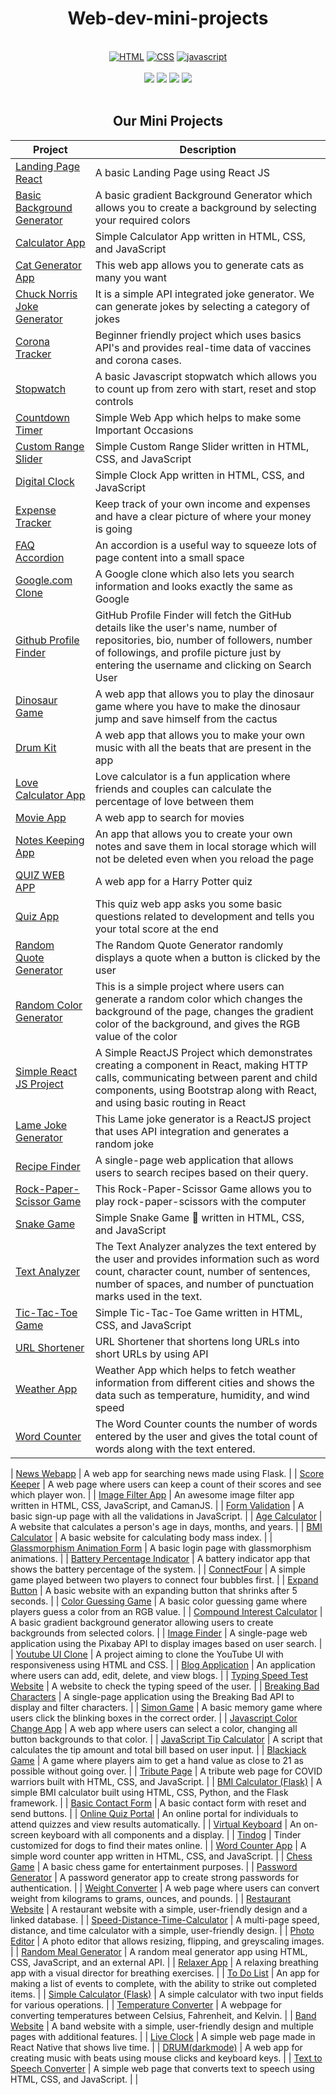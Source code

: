 <h1 align="center">Web-dev-mini-projects</h1>
<br>
<div align="center">
<a href="https://github.com/topics/html"><img alt="HTML" src="https://img.shields.io/badge/HTML%20-%23E34F26.svg?&style=for-the-badge"/></a>
<a href="https://github.com/topics/css"><img alt="CSS" src="https://img.shields.io/badge/CSS%20-%23E34F26.svg?&style=for-the-badge"/></a>
<a href="https://github.com/topics/javascript"><img alt="javascript" src="https://img.shields.io/badge/Javascript%20-%23E34F26.svg?&style=for-the-badge&logo=javascript&logoColor=white"/></a>
<br>
<br>
<a href="https://github.com/Ayushparikh-code/Web-dev-mini-projects/edit/main/README.md"><img src="https://badges.frapsoft.com/os/v1/open-source.svg?v=103"></a>
<a href="https://github.com/Ayushparikh-code/Web-dev-mini-projects/edit/main/README.md"><img src="https://img.shields.io/badge/Built%20by-developers%20%3C%2F%3E-0059b3"></a>
<a href="https://github.com/Ayushparikh-code/Web-dev-mini-projects/edit/main/README.md"><img src="https://img.shields.io/static/v1.svg?label=Contributions&message=Welcome&color=yellow"></a>
<a href="https://github.com/Ayushparikh-code"><img src="https://img.shields.io/badge/Maintained%3F-yes-brightgreen.svg?v=103"></a>
<br>
</div>
<br>
<h2 align="Center">Our Mini Projects</h2>

| Project                                                                                                                          | Description                                                                                                                                                                                                                          |
|----------------------------------------------------------------------------------------------------------------------------------|--------------------------------------------------------------------------------------------------------------------------------------------------------------------------------------------------------------------------------------|
| [Landing Page React](https://github.com/FaizaAbdullah-code/Web-dev-mini-projects/tree/faizaabdullah/landing_page)              | A basic Landing Page using React JS                                                                                                                                                                                                 |
| [Basic Background Generator](https://github.com/Ayushparikh-code/Web-dev-mini-projects/tree/main/Basic%20Background%20Generator) | A basic gradient Background Generator which allows you to create a background by selecting your required colors                                                                                                                      |
| [Calculator App](https://github.com/Ayushparikh-code/Web-dev-mini-projects/tree/main/CALCULATOR)                                 | Simple Calculator App written in HTML, CSS, and JavaScript                                                                                                                                                                           |
| [Cat Generator App](https://github.com/Ayushparikh-code/Web-dev-mini-projects/tree/main/CAT%20GENERATOR%20APP)                   | This web app allows you to generate cats as many you want                                                                                                                                                                            |
| [Chuck Norris Joke Generator](https://github.com/Ayushparikh-code/Web-dev-mini-projects/tree/main/Chuck-Norris-Jokes)            | It is a simple API integrated joke generator. We can generate jokes by selecting a category of jokes                                                                                                                                 |
| [Corona Tracker](https://github.com/Ayushparikh-code/Web-dev-mini-projects/tree/main/Corona-tracker)                             | Beginner friendly project which uses basics API's and provides real-time data of vaccines and corona cases.                                                                                                                          |
| [Stopwatch](https://github.com/Ayushparikh-code/Web-dev-mini-projects/tree/main/Clock-Stopwatch)                                 | A basic Javascript stopwatch which allows you to count up from zero with start, reset and stop controls                                                                                                                              |
| [Countdown Timer](https://github.com/Ayushparikh-code/Web-dev-mini-projects/tree/main/Countdown_Timer)                           | Simple Web App which helps to make some Important Occasions                                                                                                                                                                           |
| [Custom Range Slider](https://github.com/Ayushparikh-code/Web-dev-mini-projects/tree/main/Custom-Range-Slider)                   | Simple Custom Range Slider written in HTML, CSS, and JavaScript                                                                                                                                                                      |
| [Digital Clock](https://github.com/Ayushparikh-code/Web-dev-mini-projects/tree/main/DIGITAL-JAVASCRIPT-CLOCK)                    | Simple Clock App written in HTML, CSS, and JavaScript                                                                                                                                                                                |
| [Expense Tracker](https://github.com/Ayushparikh-code/Web-dev-mini-projects/tree/main/Expense%20Tracker)                         | Keep track of your own income and expenses and have a clear picture of where your money is going                                                                                                                                   |
| [FAQ Accordion](https://github.com/khushi-purwar/Web-dev-mini-projects/tree/main/FAQ%20Application)                              | An accordion is a useful way to squeeze lots of page content into a small space                                                                                                                                                       |
| [Google.com Clone](https://github.com/Ayushparikh-code/Web-dev-mini-projects/tree/main/GOOGLE.COM%20PAGE%20PROJECT)              | A Google clone which also lets you search information and looks exactly the same as Google                                                                                                                                            |
| [Github Profile Finder](https://github.com/Ayushparikh-code/Web-dev-mini-projects/tree/main/GitHub%20Profile%20Finder)           | GitHub Profile Finder will fetch the GitHub details like the user's name, number of repositories, bio, number of followers, number of followings, and profile picture just by entering the username and clicking on Search User         |
| [Dinosaur Game](https://github.com/Ayushparikh-code/Web-dev-mini-projects/tree/main/JAVASCRIPT%20GAME)                           | A web app that allows you to play the dinosaur game where you have to make the dinosaur jump and save himself from the cactus                                                                                                       |
| [Drum Kit](https://github.com/Ayushparikh-code/Web-dev-mini-projects/tree/main/Javascript%20DrumKit)                             | A web app that allows you to make your own music with all the beats that are present in the app                                                                                                                                       |
| [Love Calculator App](https://github.com/Ayushparikh-code/Web-dev-mini-projects/tree/main/LOVE-CALCULATOR)                       | Love calculator is a fun application where friends and couples can calculate the percentage of love between them                                                                                                                     |
| [Movie App](https://github.com/Ayushparikh-code/Web-dev-mini-projects/tree/main/Movie-Website)                                   | A web app to search for movies                                                                                                                                                                                                       |
| [Notes Keeping App](https://github.com/Ayushparikh-code/Web-dev-mini-projects/tree/main/Notes%20Keeping%20Website)               | An app that allows you to create your own notes and save them in local storage which will not be deleted even when you reload the page                                                                                                 |
| [QUIZ WEB APP](https://github.com/Ayushparikh-code/Web-dev-mini-projects/tree/main/QUIZ%20WEB%20APP)                             | A web app for a Harry Potter quiz                                                                                                                                                                                                     |
| [Quiz App](https://github.com/Ayushparikh-code/Web-dev-mini-projects/tree/main/QUIZ-APP-2)                                       | This quiz web app asks you some basic questions related to development and tells you your total score at the end                                                                                                                     |
| [Random Quote Generator](https://github.com/Ayushparikh-code/Web-dev-mini-projects/tree/main/Quote%20Generator)                  | The Random Quote Generator randomly displays a quote when a button is clicked by the user                                                                                                                                            |
| [Random Color Generator](https://github.com/Ayushparikh-code/Web-dev-mini-projects/tree/main/Random%20Color%20Generator)         | This is a simple project where users can generate a random color which changes the background of the page, changes the gradient color of the background, and gives the RGB value of the color                                                                                             |
| [Simple React JS Project](https://github.com/Ayushparikh-code/Web-dev-mini-projects/tree/main/React-App)                         | A Simple ReactJS Project which demonstrates creating a component in React, making HTTP calls, communicating between parent and child components, using Bootstrap along with React, and using basic routing in React                           |
| [Lame Joke Generator](https://github.com/Ayushparikh-code/Web-dev-mini-projects/tree/main/React-joke-app)                        | This Lame joke generator is a ReactJS project that uses API integration and generates a random joke                                                                                                                                 |
| [Recipe Finder](https://github.com/Ayushparikh-code/Web-dev-mini-projects/tree/main/recipe-finder)                             | A single-page web application that allows users to search recipes based on their query.                                                                                                                                               |
| [Rock-Paper-Scissor Game](https://github.com/Ayushparikh-code/Web-dev-mini-projects/tree/main/Rock-Paper-Scissor%20Game)         | This Rock-Paper-Scissor Game allows you to play rock-paper-scissors with the computer                                                                                                                                                 |
| [Snake Game](https://github.com/Ayushparikh-code/Web-dev-mini-projects/tree/main/Snake-Game)                                     | Simple Snake Game 🐍 written in HTML, CSS, and JavaScript                                                                                                                                                                            |
| [Text Analyzer](https://github.com/Ayushparikh-code/Web-dev-mini-projects/tree/main/Text%20Analyzer)                             | The Text Analyzer analyzes the text entered by the user and provides information such as word count, character count, number of sentences, number of spaces, and number of punctuation marks used in the text.                          |
| [Tic-Tac-Toe Game](https://github.com/Ayushparikh-code/Web-dev-mini-projects/tree/main/Tic-Tac-Toe%20Game)                       | Simple Tic-Tac-Toe Game written in HTML, CSS, and JavaScript                                                                                                                                                                         |
| [URL Shortener](https://github.com/Ayushparikh-code/Web-dev-mini-projects/tree/main/URL-Shortener)                               | URL Shortener that shortens long URLs into short URLs by using API                                                                                                         |
| [Weather App](https://github.com/Ayushparikh-code/Web-dev-mini-projects/tree/main/Weather%20App)                                 | Weather App which helps to fetch weather information from different cities and shows the data such as temperature, humidity, and wind speed                                                                                            |
| [Word Counter](https://github.com/Ayushparikh-code/Web-dev-mini-projects/tree/main/word-counter)                                 | The Word Counter counts the number of words entered by the user and gives the total count of words along with the text entered. 

| [News Webapp](https://github.com/Ayushparikh-code/Web-dev-mini-projects/tree/main/flask_news_project)              | A web app for searching news made using Flask.                                               |
| [Score Keeper](https://github.com/Ayushparikh-code/Web-dev-mini-projects/tree/main/Score-Keeper)                    | A web page where users can keep a count of their scores and see which player won.           |
| [Image Filter App](https://github.com/Ayushparikh-code/Web-dev-mini-projects/tree/main/Image-Filter-App)          | An awesome image filter app written in HTML, CSS, JavaScript, and CamanJS.                  |
| [Form Validation](https://github.com/Ayushparikh-code/Web-dev-mini-projects/tree/main/form-validation)            | A basic sign-up page with all the validations in JavaScript.                                  |
| [Age Calculator](https://github.com/Ayushparikh-code/Web-dev-mini-projects/tree/main/age-calculator)              | A website that calculates a person's age in days, months, and years.                         |
| [BMI Calculator](https://github.com/Ayushparikh-code/Web-dev-mini-projects/tree/main/bmi-calculator)              | A basic website for calculating body mass index.                                             |
| [Glassmorphism Animation Form](https://github.com/Ayushparikh-code/Web-dev-mini-projects/tree/main/Glassmorphism-Form) | A basic login page with glassmorphism animations.                                             |
| [Battery Percentage Indicator](https://github.com/Ayushparikh-code/Web-dev-mini-projects/tree/main/Battery%20Indicator) | A battery indicator app that shows the battery percentage of the system.                       |
| [ConnectFour](https://github.com/Shauryaditya/Web-dev-mini-projects/tree/main/ConnectFour)                         | A simple game played between two players to connect four bubbles first.                       |
| [Expand Button](https://github.com/Ayushparikh-code/Web-dev-mini-projects/tree/main/Expand-Button)                 | A basic website with an expanding button that shrinks after 5 seconds.                       |
| [Color Guessing Game](https://github.com/Ayushparikh-code/Web-dev-mini-projects/tree/main/color-guessor)         | A basic color guessing game where players guess a color from an RGB value.                    |
| [Compound Interest Calculator](https://github.com/Ayushparikh-code/Web-dev-mini-projects/tree/main/Compound%20Interest%20Calculator) | A basic gradient background generator allowing users to create backgrounds from selected colors. |
| [Image Finder](https://github.com/Ayushparikh-code/Web-dev-mini-projects/tree/main/image-finder-app)              | A single-page web application using the Pixabay API to display images based on user search.   |
| [Youtube UI Clone](https://github.com/Ayushparikh-code/Web-dev-mini-projects/tree/main/Youtube-Clone)             | A project aiming to clone the YouTube UI with responsiveness using HTML and CSS.              |
| [Blog Application](https://github.com/khushi-purwar/Web-dev-mini-projects/tree/main/Blog%20Application)          | An application where users can add, edit, delete, and view blogs.                             |
| [Typing Speed Test Website](https://github.com/khushi-purwar/Web-dev-mini-projects/tree/main/Typing%20Speed%20Test%20Website) | A website to check the typing speed of the user.                                            |
| [Breaking Bad Characters](https://github.com/khushi-purwar/Web-dev-mini-projects/tree/main/breaking-bad-characters) | A single-page application using the Breaking Bad API to display and filter characters.        |
| [Simon Game](https://github.com/Ayushparikh-code/Web-dev-mini-projects/tree/main/Simon_Game)                       | A basic memory game where users click the blinking boxes in the correct order.               |
| [Javascript Color Change App](https://github.com/Ayushparikh-code/Web-dev-mini-projects/tree/main/JAVASCRIPT%20BUTTON%20APP) | A web app where users can select a color, changing all button backgrounds to that color.    |
| [JavaScript Tip Calculator](https://github.com/Ayushparikh-code/Web-dev-mini-projects/tree/main/Tip%20Calculator) | A script that calculates the tip amount and total bill based on user input.                  |
| [Blackjack Game](https://github.com/TheArushiSingh/Web-dev-mini-projects/tree/main/Blackjack%20Game)              | A game where players aim to get a hand value as close to 21 as possible without going over.  |
| [Tribute Page](https://github.com/Ayushparikh-code/Web-dev-mini-projects/tree/main/TRIBUTE%20PAGE)                | A tribute web page for COVID warriors built with HTML, CSS, and JavaScript.                  |
| [BMI Calculator (Flask)](https://github.com/Ayushparikh-code/Web-dev-mini-projects/tree/main/BMI%20Calculator%20(Flask)) | A simple BMI calculator built using HTML, CSS, Python, and the Flask framework.              |
| [Basic Contact Form](https://github.com/Ayushparikh-code/Web-dev-mini-projects/tree/main/Basic-Contact-Form)    | A basic contact form with reset and send buttons.                                           |
| [Online Quiz Portal](https://github.com/Ayushparikh-code/Web-dev-mini-projects/tree/main/online%20quiz%20portal) | An online portal for individuals to attend quizzes and view results automatically.           |
| [Virtual Keyboard](https://github.com/Ayushparikh-code/Web-dev-mini-projects/tree/main/Virtual%20Keyboard)       | An on-screen keyboard with all components and a display.                                     |
| [Tindog](https://github.com/Ayushparikh-code/Web-dev-mini-projects/tree/main/Tindog)                           | Tinder customized for dogs to find their mates online.                                       |
| [Word Counter App](https://github.com/Ayushparikh-code/Web-dev-mini-projects/tree/main/word%20counter)           | A simple word counter app written in HTML, CSS, and JavaScript.                             |
| [Chess Game](https://github.com/Ayushparikh-code/Web-dev-mini-projects/tree/main/Chess-Game)                     | A basic chess game for entertainment purposes.                                               |
| [Password Generator](https://github.com/Ayushparikh-code/Web-dev-mini-projects/tree/main/Password%20Generator)   | A password generator app to create strong passwords for authentication.                      |
| [Weight Converter](https://github.com/Ayushparikh-code/Web-dev-mini-projects/tree/main/Weight%20Converter)       | A web page where users can convert weight from kilograms to grams, ounces, and pounds.      |
| [Restaurant Website](https://github.com/Ayushparikh-code/Web-dev-mini-projects/tree/main/Restaurant-website)     | A restaurant website with a simple, user-friendly design and a linked database.              |
| [Speed-Distance-Time-Calculator](https://github.com/Ayushparikh-code/Web-dev-mini-projects/tree/main/speed-distance-time-calculator) | A multi-page speed, distance, and time calculator with a simple, user-friendly design.      |
| [Photo Editor](https://github.com/soma2000-lang/Web-dev-mini-projects/tree/main/photo%20--%20editor)             | A photo editor that allows resizing, flipping, and greyscaling images.                       |
| [Random Meal Generator](https://github.com/Ayushparikh-code/Web-dev-mini-projects/tree/main/Random%20Meal-generator) | A random meal generator app using HTML, CSS, JavaScript, and an external API.               |
| [Relaxer App](https://github.com/Ayushparikh-code/Web-dev-mini-projects/tree/main/Relaxer%20App)                 | A relaxing breathing app with a visual director for breathing exercises.                     |
| [To Do List](https://github.com/Ayushparikh-code/Web-dev-mini-projects/tree/main/todolist)                       | An app for making a list of events to complete, with the ability to strike out completed items. |
| [Simple Calculator (Flask)](https://github.com/Ayushparikh-code/Web-dev-mini-projects/tree/main/Simple%20Calculator%20(Flask)) | A simple calculator with two input fields for various operations.                          |
| [Temperature Converter](https://github.com/Ayushparikh-code/Web-dev-mini-projects/tree/main/Temperature%20Convertor) | A webpage for converting temperatures between Celsius, Fahrenheit, and Kelvin.               |
| [Band Website](https://github.com/Ayushparikh-code/Web-dev-mini-projects/tree/main/Band%20Website)               | A band website with a simple, user-friendly design and multiple pages with additional features. |
| [Live Clock](https://github.com/Ayushparikh-code/Web-dev-mini-projects/tree/main/Live%20Clock)                   | A simple web page made in React Native that shows live time.                                |
| [DRUM(darkmode)](https://github.com/Ayushparikh-code/Web-dev-mini-projects/tree/main/DRUM(darkmode))             | A web app for creating music with beats using mouse clicks and keyboard keys.               |
| [Text to Speech Converter](https://github.com/nisha331/Web-dev-mini-projects/tree/main/text%20to%20speech)        | A simple web page that converts text to speech using HTML, CSS, and JavaScript.             |                                                                                               |